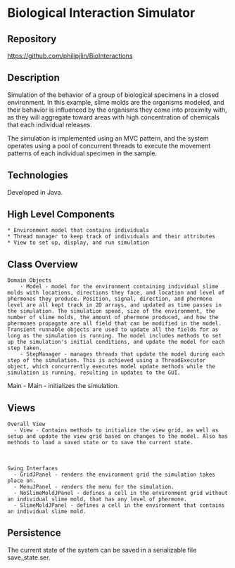 # Biological Interaction Simulator


## Repository
<https://github.com/philipjlin/BioInteractions>


## Description
Simulation of the behavior of a group of biological specimens in a closed environment. In this example, slime molds are the organisms modeled, and their behavior is influenced by the organisms they come into proximity with, as they will aggregate toward areas with high concentration of chemicals that each individual releases.

The simulation is implemented using an MVC pattern, and the system operates using a pool of concurrent threads to execute the movement patterns of each individual specimen in the sample.


## Technologies
Developed in Java.


## High Level Components
    * Environment model that contains individuals
    * Thread manager to keep track of individuals and their attributes
    * View to set up, display, and run simulation


## Class Overview
    Domain Objects
        - Model - model for the environment containing individual slime molds with locations, directions they face, and location and level of phermones they produce. Position, signal, direction, and phermone level are all kept track in 2D arrays, and updated as time passes in the simulation. The simulation speed, size of the environment, the number of slime molds, the amount of phermone produced, and how the phermones propagate are all field that can be modified in the model. Transient runnable objects are used to update all the fields for as long as the simulation is running. The model includes methods to set up the simulation's initial conditions, and update the model for each step taken. 
        - StepManager - manages threads that update the model during each step of the simulation. This is achieved using a ThreadExecutor object, which concurrently executes model update methods while the simulation is running, resulting in updates to the GUI. 
   
   Main
      - Main - initializes the simulation.


## Views
    Overall View
      - View - Contains methods to initialize the view grid, as well as setup and update the view grid based on changes to the model. Also has methods to load a saved state or to save the current state.
      
 <br>
      
    Swing Interfaces
      - GridJPanel - renders the environment grid the simulation takes place on.
      - MenuJPanel - renders the menu for the simulation.
      - NoSlimeMoldJPanel - defines a cell in the environment grid without an individual slime mold, that has any level of phermone.
      - SlimeMoldJPanel - defines a cell in the environment that contains an individual slime mold.


## Persistence
The current state of the system can be saved in a serializable file save_state.ser.
